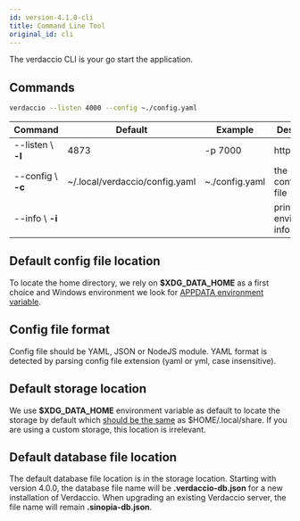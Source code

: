 ```yaml
---
id: version-4.1.0-cli
title: Command Line Tool
original_id: cli
---
```


The verdaccio CLI is your go start the application.

## Commands

```bash
verdaccio --listen 4000 --config ~./config.yaml
```

Command | Default | Example | Description
--- | --- | --- | ---
--listen \ **-l** | 4873 |  -p 7000 | http port
--config \ **-c** | ~/.local/verdaccio/config.yaml | ~./config.yaml | the configuration file
--info \ **-i** | | | prints local environment information

## Default config file location

To locate the home directory, we rely on **$XDG_DATA_HOME** as a first choice and Windows environment we look for [APPDATA environment variable](https://www.howtogeek.com/318177/what-is-the-appdata-folder-in-windows/).

## Config file format

Config file should be YAML, JSON or NodeJS module. YAML format is detected by parsing config file extension (yaml or yml, case insensitive).

## Default storage location

We use **$XDG_DATA_HOME** environment variable as default to locate the storage by default which [should be the same](https://askubuntu.com/questions/538526/is-home-local-share-the-default-value-for-xdg-data-home-in-ubuntu-14-04) as $HOME/.local/share.
If you are using a custom storage, this location is irrelevant.

## Default database file location

The default database file location is in the storage location.
Starting with version 4.0.0, the database file name will be **.verdaccio-db.json** for a new installation of Verdaccio.
When upgrading an existing Verdaccio server, the file name will remain **.sinopia-db.json**.
